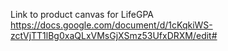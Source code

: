 Link to product canvas for LifeGPA
https://docs.google.com/document/d/1cKqkiWS-zctVjTT1lBg0xaQLxVMsGjXSmz53UfxDRXM/edit#
